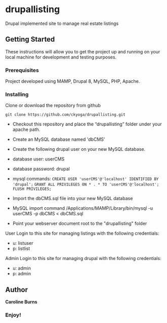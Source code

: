 # drupallisting

Drupal implemented site to manage real estate listings

## Getting Started

These instructions will allow you to get the project up and running on your local machine for development and testing purposes. 

### Prerequisites

Project developed using MAMP, Drupal 8, MySQL, PHP, Apache.

### Installing

Clone or download the repository from github

`git clone https://github.com/ckyoga/drupallisting.git`


+ Checkout this repository and place the “drupallisting” folder under your apache path.

+ Create an MySQL database named 'dbCMS'

+ Create the following drupal user on your new MySQL database.
- database user: userCMS
- database password: drupal

- mysql commands:
`CREATE USER 'userCMS'@'localhost' IDENTIFIED BY 'drupal';`
`GRANT ALL PRIVILEGES ON * . * TO 'userCMS'@'localhost';`
`FLUSH PRIVILEGES;`

+ Import the dbCMS.sql file into your new MySQL database
- MySQL import command
/Applications/MAMP/Library/bin/mysql -u userCMS -p dbCMS < dbCMS.sql

+ Point your webserver document root to the "drupallisting" folder

User Login to this site for managing listings with the following credentials:
- u: listuser
- p: listlist

Admin Login to this site for managing drupal with the following credentials:
- u: admin
- p: admin

## Author

**Caroline Burns** 

### Enjoy!

